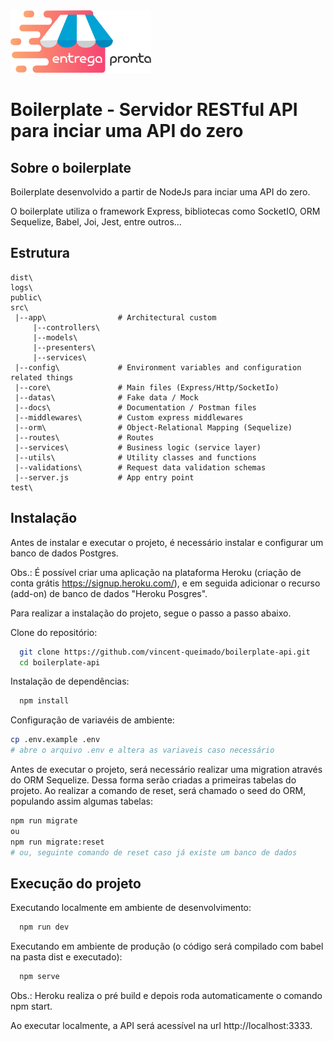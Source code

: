 <img src="https://github.com/vincent-queimado/boilerplate-api/blob/main/public/assets/images/logo.png?raw=true" alt="Logo" height="100px"/>

# Boilerplate - Servidor RESTful API para inciar uma API do zero

## Sobre o boilerplate  
Boilerplate desenvolvido a partir de NodeJs para inciar uma API do zero.

O boilerplate utiliza o framework Express, bibliotecas como SocketIO, ORM Sequelize, Babel, Joi, Jest, entre outros...

## Estrutura

```
dist\
logs\
public\
src\
 |--app\                # Architectural custom
     |--controllers\
     |--models\
     |--presenters\
     |--services\
 |--config\             # Environment variables and configuration related things
 |--core\               # Main files (Express/Http/SocketIo)
 |--datas\              # Fake data / Mock   
 |--docs\               # Documentation / Postman files
 |--middlewares\        # Custom express middlewares
 |--orm\                # Object-Relational Mapping (Sequelize)
 |--routes\             # Routes
 |--services\           # Business logic (service layer)
 |--utils\              # Utility classes and functions
 |--validations\        # Request data validation schemas
 |--server.js           # App entry point
test\
```

## Instalação 

Antes de instalar e executar o projeto, é necessário instalar e configurar um banco de dados Postgres.

Obs.: É possível criar uma aplicação na plataforma Heroku (criação de conta grátis https://signup.heroku.com/), e em seguida adicionar o recurso (add-on) de banco de dados "Heroku Posgres".

Para realizar a instalação do projeto, segue o passo a passo abaixo.

Clone do repositório:
```bash
  git clone https://github.com/vincent-queimado/boilerplate-api.git
  cd boilerplate-api
```

Instalação de dependências:
```bash
  npm install
```

Configuração de variavéis de ambiente:
```bash
cp .env.example .env
# abre o arquivo .env e altera as variaveis caso necessário
```

Antes de executar o projeto, será necessário realizar uma migration através do ORM Sequelize. Dessa forma serão criadas a primeiras tabelas do projeto. Ao realizar a comando de reset, será chamado o seed do ORM, populando assim algumas tabelas:
```bash
npm run migrate
ou
npm run migrate:reset
# ou, seguinte comando de reset caso já existe um banco de dados
```

## Execução do projeto

Executando localmente em ambiente de desenvolvimento:
```bash
  npm run dev
```

Executando em ambiente de produção (o código será compilado com babel na pasta dist e executado):
```bash
  npm serve
```

Obs.: Heroku realiza o pré build e depois roda automaticamente o comando npm start.

Ao executar localmente, a API será acessível na url http://localhost:3333.
